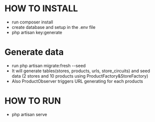 # HOW TO INSTALL
 - run composer install
 - create database and setup in the .env file
 - php artisan key:generate
 
# Generate data
 - run php artisan migrate:fresh --seed 
 - It will generate tables(stores, products, urls, store_circuits) and seed data (2 stores and 10 products using ProductFactory&StoreFactory) 
 - Also ProductObserver triggers URL generating for each products

# HOW TO RUN
 - php artisan serve
